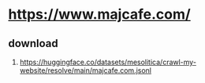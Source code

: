 # https://www.majcafe.com/

## download

1. https://huggingface.co/datasets/mesolitica/crawl-my-website/resolve/main/majcafe.com.jsonl